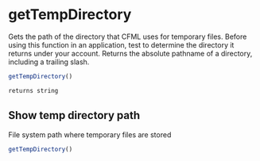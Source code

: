 # getTempDirectory

Gets the path of the directory that CFML uses for
 temporary files. Before using this function in an application,
 test to determine the directory it returns under your account.
 Returns the absolute pathname of a directory, including a
 trailing slash.

```javascript
getTempDirectory()
```

```javascript
returns string
```

## Show temp directory path

File system path where temporary files are stored

```javascript
getTempDirectory()
```
